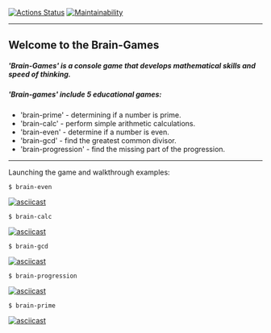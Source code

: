 [![Actions Status](https://github.com/VladimirMastepanov/frontend-project-44/actions/workflows/hexlet-check.yml/badge.svg)](https://github.com/VladimirMastepanov/frontend-project-44/actions)
[![Maintainability](https://api.codeclimate.com/v1/badges/fb6ca09343f6ffebe1ec/maintainability)](https://codeclimate.com/github/VladimirMastepanov/frontend-project-44/maintainability)
___

## Welcome to the Brain-Games


##### 'Brain-Games' is a console game that develops mathematical skills and speed of thinking.

##### 'Brain-games' include 5 educational games:
* 'brain-prime' - determining if a number is prime.
* 'brain-calc' - perform simple arithmetic calculations.
* 'brain-even' - determine if a number is even.
* 'brain-gcd' - find the greatest common divisor.
* 'brain-progression' - find the missing part of the progression.

___

Launching the game and walkthrough examples:


    $ brain-even

[![asciicast](https://asciinema.org/a/s6rDIVAasLUiUIlK9DIiWD8od.svg)](https://asciinema.org/a/s6rDIVAasLUiUIlK9DIiWD8od)

    $ brain-calc

[![asciicast](https://asciinema.org/a/T0Mkn6u5BtZSxeTWJMnSoADxA.svg)](https://asciinema.org/a/T0Mkn6u5BtZSxeTWJMnSoADxA)

    $ brain-gcd

[![asciicast](https://asciinema.org/a/b48gyTXphHIjWRT2dPadlIdkN.svg)](https://asciinema.org/a/b48gyTXphHIjWRT2dPadlIdkN)

    $ brain-progression

[![asciicast](https://asciinema.org/a/ig2rQVg0Ly4jnXhX4OtyMpt1f.svg)](https://asciinema.org/a/ig2rQVg0Ly4jnXhX4OtyMpt1f)

    $ brain-prime

[![asciicast](https://asciinema.org/a/UnkgtsXZKh9VRnyMJgt9H0yXP.svg)](https://asciinema.org/a/UnkgtsXZKh9VRnyMJgt9H0yXP)


